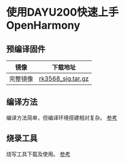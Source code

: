 # 使用DAYU200快速上手 OpenHarmony

## 预编译固件

| 镜像     | 下载地址                                                     |
| -------- | ------------------------------------------------------------ |
| 完整镜像 | [rk3568_sig.tar.gz](https://gitee.com/hihope-rockchip/images) |


## 编译方法

编译方法简单，但编译环境搭建相对复杂。
[参考](compile.md)


## 烧录工具

烧写工具下载及使用。
[参考](rk3568/tools)